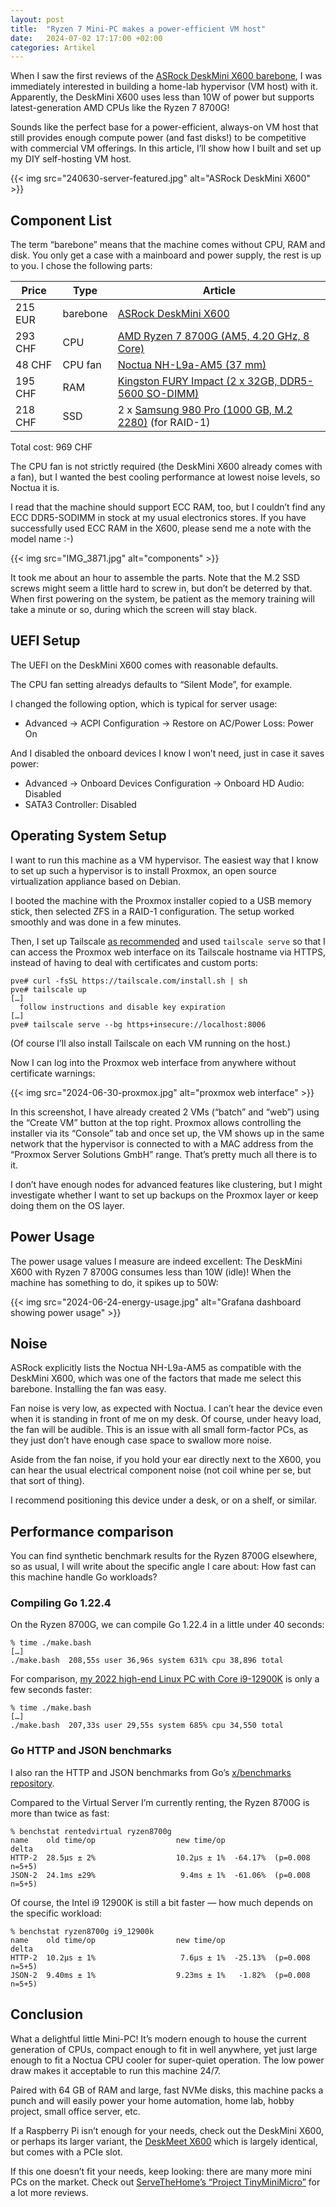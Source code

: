 ```yaml
---
layout: post
title:  "Ryzen 7 Mini-PC makes a power-efficient VM host"
date:   2024-07-02 17:17:00 +02:00
categories: Artikel
---
```


When I saw the first reviews of the [ASRock DeskMini X600
barebone](https://www.asrock.com/nettop/AMD/DeskMini%20X600%20Series/index.asp),
I was immediately interested in building a home-lab hypervisor (VM host) with
it. Apparently, the DeskMini X600 uses less than 10W of power but supports
latest-generation AMD CPUs like the Ryzen 7 8700G!

Sounds like the perfect base for a power-efficient, always-on VM host that still
provides enough compute power (and fast disks!) to be competitive with
commercial VM offerings. In this article, I’ll show how I built and set up my
DIY self-hosting VM host.

{{< img src="240630-server-featured.jpg" alt="ASRock DeskMini X600" >}}

## Component List

The term “barebone” means that the machine comes without CPU, RAM and disk. You
only get a case with a mainboard and power supply, the rest is up to you. I
chose the following parts:

| Price   | Type     | Article                                                                                                                                                                         |
|---------|----------|---------------------------------------------------------------------------------------------------------------------------------------------------------------------------------|
| 215 EUR | barebone | [ASRock DeskMini X600](https://shop.jzelectronic.de/product_info.php?info=p75250_asrock-deskmini-x600.html)                                                                     |
| 293 CHF | CPU      | [AMD Ryzen 7 8700G (AM5, 4.20 GHz, 8 Core)](https://www.digitec.ch/de/s1/product/amd-ryzen-7-8700g-am5-420-ghz-8-core-prozessor-42390585?supplier=406802)                       |
| 48 CHF  | CPU fan  | [Noctua NH-L9a-AM5 (37 mm)](https://www.digitec.ch/de/s1/product/noctua-nh-l9a-am5-37-mm-cpu-kuehler-24147242?supplier=406802)                                                  |
| 195 CHF | RAM      | [Kingston FURY Impact (2 x 32GB, DDR5-5600 SO-DIMM)](https://www.digitec.ch/de/s1/product/kingston-fury-impact-2-x-32gb-5600-mhz-ddr5-ram-so-dimm-ram-23704483?supplier=406802) |
| 218 CHF | SSD      | 2 x [Samsung 980 Pro (1000 GB, M.2 2280)](https://www.digitec.ch/de/s1/product/samsung-980-pro-1000-gb-m2-2280-ssd-13823466?supplier=406802) (for RAID-1)                       |

Total cost: 969 CHF

The CPU fan is not strictly required (the DeskMini X600 already comes with a
fan), but I wanted the best cooling performance at lowest noise levels, so
Noctua it is.

I read that the machine should support ECC RAM, too, but I couldn’t find any ECC
DDR5-SODIMM in stock at my usual electronics stores. If you have successfully
used ECC RAM in the X600, please send me a note with the model name :-)

{{< img src="IMG_3871.jpg" alt="components" >}}

It took me about an hour to assemble the parts. Note that the M.2 SSD screws
might seem a little hard to screw in, but don’t be deterred by that. When first
powering on the system, be patient as the memory training will take a minute or so,
during which the screen will stay black.

## UEFI Setup

The UEFI on the DeskMini X600 comes with reasonable defaults.

The CPU fan setting alreadys defaults to “Silent Mode”, for example.

I changed the following option, which is typical for server usage:

* Advanced → ACPI Configuration → Restore on AC/Power Loss: Power On

And I disabled the onboard devices I know I won’t need, just in case it saves power:

* Advanced → Onboard Devices Configuration → Onboard HD Audio: Disabled
* SATA3 Controller: Disabled

## Operating System Setup

I want to run this machine as a VM hypervisor. The easiest way that I know to set up such a hypervisor is to install Proxmox, an open
source virtualization appliance based on Debian.

I booted the machine with the Proxmox installer copied to a USB memory stick,
then selected ZFS in a RAID-1 configuration. The setup worked smoothly and was
done in a few minutes.

Then, I set up Tailscale [as recommended](https://tailscale.com/kb/1133/proxmox)
and used `tailscale serve` so that I can access the Proxmox web interface on its
Tailscale hostname via HTTPS, instead of having to deal with certificates and
custom ports:

```
pve# curl -fsSL https://tailscale.com/install.sh | sh
pve# tailscale up
[…]
  follow instructions and disable key expiration
[…]
pve# tailscale serve --bg https+insecure://localhost:8006
```

(Of course I’ll also install Tailscale on each VM running on the host.)

Now I can log into the Proxmox web interface from anywhere without certificate
warnings:

{{< img src="2024-06-30-proxmox.jpg" alt="proxmox web interface" >}}

In this screenshot, I have already created 2 VMs (“batch” and “web”) using the
“Create VM” button at the top right. Proxmox allows controlling the installer
via its “Console” tab and once set up, the VM shows up in the same network that
the hypervisor is connected to with a MAC address from the “Proxmox Server
Solutions GmbH” range. That’s pretty much all there is to it.

I don’t have enough nodes for advanced features like clustering, but I might
investigate whether I want to set up backups on the Proxmox layer or keep doing
them on the OS layer.

## Power Usage

The power usage values I measure are indeed excellent: The DeskMini X600 with
Ryzen 7 8700G consumes less than 10W (idle)! When the machine has something to
do, it spikes up to 50W:

{{< img src="2024-06-24-energy-usage.jpg" alt="Grafana dashboard showing power usage" >}}

## Noise

ASRock explicitly lists the Noctua NH-L9a-AM5 as compatible with the DeskMini
X600, which was one of the factors that made me select this barebone. Installing
the fan was easy.

Fan noise is very low, as expected with Noctua. I can’t hear the device even
when it is standing in front of me on my desk. Of course, under heavy load, the
fan will be audible. This is an issue with all small form-factor PCs, as they
just don’t have enough case space to swallow more noise.

Aside from the fan noise, if you hold your ear directly next to the X600, you
can hear the usual electrical component noise (not coil whine per se, but that
sort of thing).

I recommend positioning this device under a desk, or on a shelf, or
similar.

## Performance comparison

You can find synthetic benchmark results for the Ryzen 8700G elsewhere, so as
usual, I will write about the specific angle I care about: How fast can this
machine handle Go workloads?

### Compiling Go 1.22.4

On the Ryzen 8700G, we can compile Go 1.22.4 in a little under 40 seconds:

```
% time ./make.bash
[…]
./make.bash  208,55s user 36,96s system 631% cpu 38,896 total
```

For comparison, [my 2022 high-end Linux PC with Core
i9-12900K](/posts/2022-01-15-high-end-linux-pc/) is only a few seconds faster:

```
% time ./make.bash
[…]
./make.bash  207,33s user 29,55s system 685% cpu 34,550 total
```

### Go HTTP and JSON benchmarks

I also ran the HTTP and JSON benchmarks from Go’s [x/benchmarks
repository](https://github.com/golang/benchmarks).

Compared to the Virtual Server I’m currently renting, the Ryzen 8700G is more
than twice as fast:

```
% benchstat rentedvirtual ryzen8700g 
name    old time/op                  new time/op                  delta
HTTP-2  28.5µs ± 2%                  10.2µs ± 1%  -64.17%  (p=0.008 n=5+5)
JSON-2  24.1ms ±29%                   9.4ms ± 1%  -61.06%  (p=0.008 n=5+5)
```

Of course, the Intel i9 12900K is still a bit faster — how much depends on the
specific workload:

```
% benchstat ryzen8700g i9_12900k 
name    old time/op                  new time/op                  delta
HTTP-2  10.2µs ± 1%                   7.6µs ± 1%  -25.13%  (p=0.008 n=5+5)
JSON-2  9.40ms ± 1%                  9.23ms ± 1%   -1.82%  (p=0.008 n=5+5)
```

## Conclusion

What a delightful little Mini-PC! It’s modern enough to house the current
generation of CPUs, compact enough to fit in well anywhere, yet just large
enough to fit a Noctua CPU cooler for super-quiet operation. The low power draw
makes it acceptable to run this machine 24/7.

Paired with 64 GB of RAM and large, fast NVMe disks, this machine packs a punch
and will easily power your home automation, home lab, hobby project, small office server, etc.

If a Raspberry Pi isn’t enough for your needs, check out the DeskMini X600, or
perhaps its larger variant, the [DeskMeet
X600](https://www.asrock.com/nettop/AMD/DeskMeet%20X600%20Series/index.asp)
which is largely identical, but comes with a PCIe slot.

If this one doesn’t fit your needs, keep looking: there are many more mini PCs on the market. Check out [ServeTheHome’s “Project TinyMiniMicro”](https://www.servethehome.com/introducing-project-tinyminimicro-home-lab-revolution/) for a lot more reviews.
